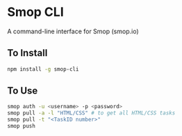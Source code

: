 # Smop CLI

A command-line interface for Smop (smop.io)

## To Install

```sh
npm install -g smop-cli
```

## To Use

```sh
smop auth -u <username> -p <password>
smop pull -a -l "HTML/CSS" # to get all HTML/CSS tasks
smop pull -t "<TaskID number>"
smop push
```